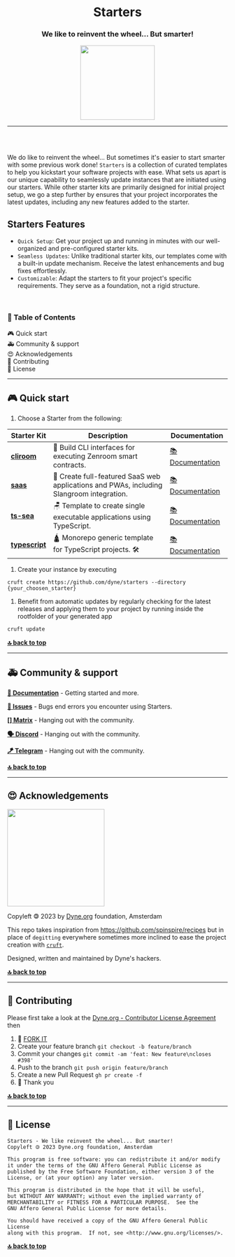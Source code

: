 <div align="center">

# Starters

### We like to reinvent the wheel... But smarter!

</div>

<p align="center">
  <a href="https://dyne.org">
    <img src="https://files.dyne.org/software_by_dyne.png" width="170">
  </a>
</p>


---
<br><br>

We do like to reinvent the wheel... But sometimes it's easier to start smarter with some previous work done!
`Starters` is a collection of curated templates to help you kickstart your software projects with ease. What sets us apart is our unique capability to seamlessly update instances that are initiated using our starters. While other starter kits are primarily designed for initial project setup, we go a step further by ensures that your project incorporates the latest updates, including any new features added to the starter.

## Starters Features

 - `Quick Setup`: Get your project up and running in minutes with our well-organized and pre-configured starter kits.
 - `Seamless Updates`: Unlike traditional starter kits, our templates come with a built-in update mechanism. Receive the latest enhancements and bug fixes effortlessly.
 - `Customizable`: Adapt the starters to fit your project's specific requirements. They serve as a foundation, not a rigid structure.

<br>

<div id="toc">

### 🚩 Table of Contents

- [🎮 Quick start](#-quick-start)
- [🚑 Community & support](#-community--support)
- [😍 Acknowledgements](#-acknowledgements)
- [👤 Contributing](#-contributing)
- [💼 License](#-license)

</div>

***
## 🎮 Quick start

1. Choose a Starter from the following:

| Starter Kit | Description | Documentation |
|-------------|-------------| ------------- |
| **[cliroom](cliroom/)** | 🐗 Build CLI interfaces for executing Zenroom smart contracts. | [📚 Documentation](cliroom/README.md) |
| **[saas](saas/)** | 🚀 Create full-featured SaaS web applications and PWAs, including Slangroom integration. | [📚 Documentation](saas/README.md) |
| **[ts-sea](starters/ts-sea/)** | 🪑 Template to create single executable applications using TypeScript. | [📚 Documentation](ts-sea/README.md) |
| **[typescript](typescript/)** | 🛕 Monorepo generic template for TypeScript projects. 🛠️ | [📚 Documentation](typescript/README.md) |


1. Create your instance by executing
```
cruft create https://github.com/dyne/starters --directory {your_choosen_starter}
```
1. Benefit from automatic updates by regularly checking for the latest releases and applying them to your project by running inside the rootfolder of your generated app
```sh 
cruft update
```

**[🔝 back to top](#toc)**

***
## 🚑 Community & support

**[📝 Documentation](#toc)** - Getting started and more.

**[🚩 Issues](../../issues)** - Bugs end errors you encounter using Starters.

**[[] Matrix](https://socials.dyne.org/matrix)** - Hanging out with the community.

**[🗣️ Discord](https://socials.dyne.org/discord)** - Hanging out with the community.

**[🪁 Telegram](https://socials.dyne.org/telegram)** - Hanging out with the community.

**[🔝 back to top](#toc)**


***
## 😍 Acknowledgements

<a href="https://dyne.org">
  <img src="https://files.dyne.org/software_by_dyne.png" width="222">
</a>


Copyleft 🄯 2023 by [Dyne.org](https://www.dyne.org) foundation, Amsterdam

This repo takes inspiration from https://github.com/spinspire/recipes but in place of
`degitting` everywhere sometimes more inclined to ease the project creation with
[`cruft`](https://github.com/cruft/cruft).

Designed, written and maintained by Dyne's hackers.

**[🔝 back to top](#toc)**

***
## 👤 Contributing

Please first take a look at the [Dyne.org - Contributor License Agreement](CONTRIBUTING.md) then

1.  🔀 [FORK IT](../../fork)
2.  Create your feature branch `git checkout -b feature/branch`
3.  Commit your changes `git commit -am 'feat: New feature\ncloses #398'`
4.  Push to the branch `git push origin feature/branch`
5.  Create a new Pull Request `gh pr create -f`
6.  🙏 Thank you


**[🔝 back to top](#toc)**

***
## 💼 License
    Starters - We like reinvent the wheel... But smarter!
    Copyleft 🄯 2023 Dyne.org foundation, Amsterdam

    This program is free software: you can redistribute it and/or modify
    it under the terms of the GNU Affero General Public License as
    published by the Free Software Foundation, either version 3 of the
    License, or (at your option) any later version.

    This program is distributed in the hope that it will be useful,
    but WITHOUT ANY WARRANTY; without even the implied warranty of
    MERCHANTABILITY or FITNESS FOR A PARTICULAR PURPOSE.  See the
    GNU Affero General Public License for more details.

    You should have received a copy of the GNU Affero General Public License
    along with this program.  If not, see <http://www.gnu.org/licenses/>.

**[🔝 back to top](#toc)**
